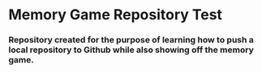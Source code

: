 # Memory Game Repository Test

### Repository created for the purpose of learning how to push a local repository to Github while also showing off the memory game.
